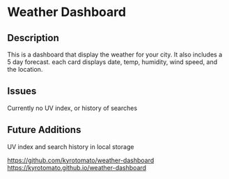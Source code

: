 # Weather Dashboard
## Description
This is a dashboard that display the weather for your city. It also includes a 5 day forecast. each card displays date, temp, humidity, wind speed, and the location. 

## Issues 
Currently no UV index, or history of searches

## Future Additions
UV index and search history in local storage

https://github.com/kyrotomato/weather-dashboard
https://kyrotomato.github.io/weather-dashboard